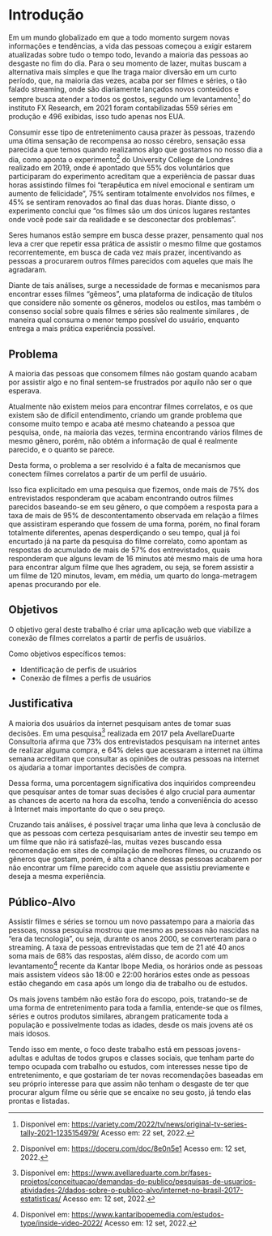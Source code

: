 # Introdução

Em um mundo globalizado em que a todo momento surgem novas informações e tendências, a vida das pessoas começou a exigir estarem atualizadas sobre tudo o tempo todo, levando a maioria das pessoas ao desgaste no fim do dia. Para o seu momento de lazer, muitas buscam a alternativa mais simples e que lhe traga maior diversão em um curto período, que, na maioria das vezes, acaba por ser filmes e séries, o tão falado streaming, onde são diariamente lançados novos conteúdos e sempre busca atender a todos os gostos, segundo um levantamento[^1] do instituto FX Research, em 2021 foram contabilizadas 559 séries em produção e 496 exibidas, isso tudo apenas nos EUA.

Consumir esse tipo de entretenimento causa prazer às pessoas, trazendo uma ótima sensação de recompensa ao nosso cérebro, sensação essa parecida a que temos quando realizamos algo que gostamos no nosso dia a dia, como aponta o experimento[^2] do University College de Londres realizado em 2019, onde é apontado que 55% dos voluntários que participaram do experimento acreditam que a experiência de passar duas horas assistindo filmes foi “terapêutica em nível emocional e sentiram um aumento de felicidade”, 75% sentiram totalmente envolvidos nos filmes, e 45% se sentiram renovados ao final das duas horas. Diante disso, o experimento conclui que “os filmes são um dos únicos lugares restantes onde você pode sair da realidade e se desconectar dos problemas”.

Seres humanos estão sempre em busca desse prazer, pensamento qual nos leva a crer que repetir essa prática de assistir o mesmo filme que gostamos recorrentemente, em busca de cada vez mais prazer, incentivando as pessoas a procurarem outros filmes parecidos com aqueles que mais lhe agradaram.

Diante de tais análises, surge a necessidade de formas e mecanismos para encontrar esses filmes “gêmeos”, uma plataforma de indicação de títulos que considere não somente os gêneros, modelos ou estilos, mas também o consenso social sobre quais filmes e séries são realmente similares , de maneira qual consuma o menor tempo possível do usuário, enquanto entrega a mais prática experiência possível.

## Problema
A maioria das pessoas que consomem filmes não gostam quando acabam por assistir algo e no final sentem-se frustrados por aquilo não ser o que esperava.

Atualmente não existem meios para encontrar filmes correlatos, e os que existem são de difícil entendimento, criando um grande problema que consome muito tempo e acaba até mesmo chateando a pessoa que pesquisa, onde, na maioria das vezes, termina encontrando vários filmes de mesmo gênero, porém, não obtém a informação de qual é realmente parecido, e o quanto se parece.

Desta forma, o problema a ser resolvido é a falta de mecanismos que conectem filmes correlatos a partir de um perfil de usuário.

Isso fica explicitado em uma pesquisa que fizemos, onde mais de 75% dos entrevistados responderam que acabam encontrando outros filmes parecidos baseando-se em seu gênero, o que compõem a resposta para a taxa de mais de 95% de descontentamento observada em relação a filmes que assistiram esperando que fossem de uma forma, porém, no final foram totalmente diferentes, apenas desperdiçando o  seu tempo, qual já foi encurtado já na parte da pesquisa do filme correlato, como apontam as respostas do acumulado de mais de 57% dos entrevistados, quais responderam que alguns levam de 16 minutos até mesmo mais de uma hora para encontrar algum filme que lhes agradem, ou seja, se forem assistir a um filme de 120 minutos, levam, em média, um quarto do longa-metragem apenas procurando por ele.

## Objetivos

O objetivo geral deste trabalho é criar uma aplicação web que viabilize a conexão de filmes correlatos a partir de perfis de usuários.

Como objetivos específicos temos:

-	Identificação de perfis de usuários
-	Conexão de filmes a perfis de usuários

## Justificativa

A maioria dos usuários da internet pesquisam antes de tomar suas decisões. Em uma pesquisa[^3] realizada em 2017 pela AvellareDuarte Consultoria afirma que 73% dos entrevistados pesquisam na internet antes de realizar alguma compra, e 64% deles que acessaram a internet na última semana acreditam que consultar as opiniões de outras pessoas na internet os ajudaria a tomar importantes decisões de compra.

Dessa forma, uma porcentagem significativa dos inquiridos compreendeu que pesquisar antes de tomar suas decisões é algo crucial para aumentar as chances de acerto na hora da escolha, tendo a conveniência do acesso à Internet mais importante do que o seu preço.

Cruzando tais análises, é possível traçar uma linha que leva à conclusão de que as pessoas com certeza pesquisariam antes de investir seu tempo em um filme que não irá satisfazê-las, muitas vezes buscando essa recomendação em sites de compilação de melhores filmes, ou cruzando os gêneros que gostam, porém, é alta a chance dessas pessoas acabarem por não encontrar um filme parecido com aquele que assistiu previamente e deseja a mesma experiência.


## Público-Alvo

Assistir filmes e séries se tornou um novo passatempo para a maioria das pessoas, nossa pesquisa mostrou que mesmo as pessoas não nascidas na “era da tecnologia”, ou seja, durante os anos 2000, se converteram para o streaming. A taxa de pessoas entrevistadas que tem de 21 até 40 anos soma mais de 68% das respostas, além disso, de acordo com um levantamento[^4] recente da Kantar Ibope Media, os horários onde as pessoas mais assistem vídeos são 18:00 e 22:00 horários estes onde as pessoas estão chegando em casa após um longo dia de trabalho ou de estudos.

Os mais jovens também não estão fora do escopo, pois, tratando-se de uma forma de entretenimento para toda a família, entende-se que os filmes, séries e outros produtos similares, abrangem praticamente toda a população e possivelmente todas as idades, desde os mais jovens até os mais idosos.

Tendo isso em mente, o foco deste trabalho está em pessoas jovens-adultas e adultas de todos grupos e classes sociais, que tenham parte do tempo ocupada com trabalho ou estudos, com interesses nesse tipo de entretenimento, e que gostariam de ter novas recomendações baseadas em seu próprio interesse para que assim não tenham o desgaste de ter que procurar algum filme ou série que se encaixe no seu gosto, já tendo elas prontas e listadas.


[^1]: Disponível em: <https://variety.com/2022/tv/news/original-tv-series-tally-2021-1235154979/> Acesso em: 22 set, 2022.
[^2]: Disponível em: <https://doceru.com/doc/8e0n5e1> Acesso em: 12 set, 2022.
[^3]: Disponível em: 
<https://www.avellareduarte.com.br/fases-projetos/conceituacao/demandas-do-publico/pesquisas-de-usuarios-atividades-2/dados-sobre-o-publico-alvo/internet-no-brasil-2017-estatisticas/> Acesso em: 12 set, 2022.
[^4]: Disponível em: <https://www.kantaribopemedia.com/estudos-type/inside-video-2022/> Acesso em: 12 set, 2022.

